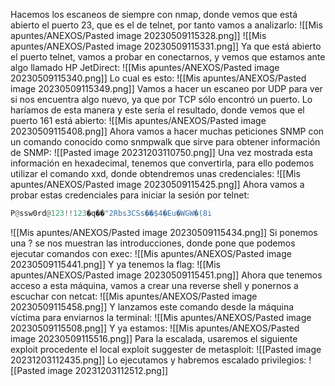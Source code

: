 Hacemos los escaneos de siempre con nmap, donde vemos que está abierto el puerto 23, que es el de telnet, por tanto vamos a analizarlo:
![[Mis apuntes/ANEXOS/Pasted image 20230509115328.png]]
![[Mis apuntes/ANEXOS/Pasted image 20230509115331.png]]
Ya que está abierto el puerto telnet, vamos a probar en conectarnos, y vemos que estamos ante algo llamado HP JetDirect:
![[Mis apuntes/ANEXOS/Pasted image 20230509115340.png]]
Lo cual es esto:
![[Mis apuntes/ANEXOS/Pasted image 20230509115349.png]]
Vamos a hacer un escaneo por UDP para ver si nos encuentra algo nuevo, ya que por TCP sólo encontró un puerto. Lo haríamos de esta manera y este sería el resultado, donde vemos que el puerto 161 está abierto:
![[Mis apuntes/ANEXOS/Pasted image 20230509115408.png]]
Ahora vamos a hacer muchas peticiones SNMP con un comando conocido como snmpwalk que sirve para obtener información de SNMP:
![[Pasted image 20231203110750.png]]
Una vez mostrada esta información en hexadecimal, tenemos que convertirla, para ello podemos utilizar el comando xxd, donde obtendremos unas credenciales:
![[Mis apuntes/ANEXOS/Pasted image 20230509115425.png]]
Ahora vamos a probar estas credenciales para iniciar la sesión por telnet:
```python
P@ssw0rd@123!!123�q��"2Rbs3CSs��$4�Eu�WGW�(8i
```
![[Mis apuntes/ANEXOS/Pasted image 20230509115434.png]]
Si ponemos una ? se nos muestran las introducciones, donde pone que podemos ejecutar comandos con exec:
![[Mis apuntes/ANEXOS/Pasted image 20230509115441.png]]
Y ya tenemos la flag:
![[Mis apuntes/ANEXOS/Pasted image 20230509115451.png]]
Ahora que tenemos acceso a esta máquina, vamos a crear una reverse shell y ponernos a escuchar con netcat:
![[Mis apuntes/ANEXOS/Pasted image 20230509115458.png]]
Y lanzamos este comando desde la máquina víctima para enviarnos la terminal:
![[Mis apuntes/ANEXOS/Pasted image 20230509115508.png]]
Y ya estamos:
![[Mis apuntes/ANEXOS/Pasted image 20230509115516.png]]
Para la escalada, usaremos el siguiente exploit procedente el local exploit suggester de metasploit:
![[Pasted image 20231203112435.png]]
Lo ejecutamos y habremos escalado privilegios:
![[Pasted image 20231203112512.png]]
